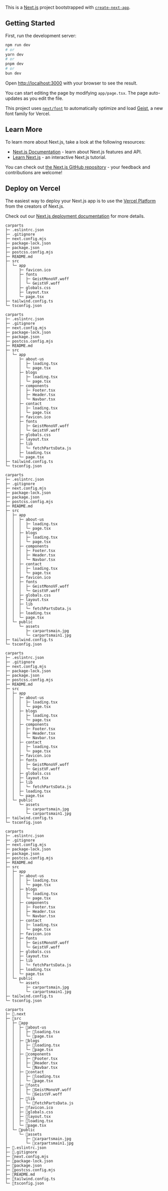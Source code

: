 This is a [Next.js](https://nextjs.org) project bootstrapped with [`create-next-app`](https://nextjs.org/docs/app/api-reference/cli/create-next-app).

## Getting Started

First, run the development server:

```bash
npm run dev
# or
yarn dev
# or
pnpm dev
# or
bun dev
```

Open [http://localhost:3000](http://localhost:3000) with your browser to see the result.

You can start editing the page by modifying `app/page.tsx`. The page auto-updates as you edit the file.

This project uses [`next/font`](https://nextjs.org/docs/app/building-your-application/optimizing/fonts) to automatically optimize and load [Geist](https://vercel.com/font), a new font family for Vercel.

## Learn More

To learn more about Next.js, take a look at the following resources:

- [Next.js Documentation](https://nextjs.org/docs) - learn about Next.js features and API.
- [Learn Next.js](https://nextjs.org/learn) - an interactive Next.js tutorial.

You can check out [the Next.js GitHub repository](https://github.com/vercel/next.js) - your feedback and contributions are welcome!

## Deploy on Vercel

The easiest way to deploy your Next.js app is to use the [Vercel Platform](https://vercel.com/new?utm_medium=default-template&filter=next.js&utm_source=create-next-app&utm_campaign=create-next-app-readme) from the creators of Next.js.

Check out our [Next.js deployment documentation](https://nextjs.org/docs/app/building-your-application/deploying) for more details.

```
carparts
├─ .eslintrc.json
├─ .gitignore
├─ next.config.mjs
├─ package-lock.json
├─ package.json
├─ postcss.config.mjs
├─ README.md
├─ src
│  └─ app
│     ├─ favicon.ico
│     ├─ fonts
│     │  ├─ GeistMonoVF.woff
│     │  └─ GeistVF.woff
│     ├─ globals.css
│     ├─ layout.tsx
│     └─ page.tsx
├─ tailwind.config.ts
└─ tsconfig.json

```
```
carparts
├─ .eslintrc.json
├─ .gitignore
├─ next.config.mjs
├─ package-lock.json
├─ package.json
├─ postcss.config.mjs
├─ README.md
├─ src
│  └─ app
│     ├─ about-us
│     │  ├─ loading.tsx
│     │  └─ page.tsx
│     ├─ blogs
│     │  ├─ loading.tsx
│     │  └─ page.tsx
│     ├─ components
│     │  ├─ Footer.tsx
│     │  ├─ Header.tsx
│     │  └─ Navbar.tsx
│     ├─ contact
│     │  ├─ loading.tsx
│     │  └─ page.tsx
│     ├─ favicon.ico
│     ├─ fonts
│     │  ├─ GeistMonoVF.woff
│     │  └─ GeistVF.woff
│     ├─ globals.css
│     ├─ layout.tsx
│     ├─ lib
│     │  └─ fetchPartsData.js
│     ├─ loading.tsx
│     └─ page.tsx
├─ tailwind.config.ts
└─ tsconfig.json

```
```
carparts
├─ .eslintrc.json
├─ .gitignore
├─ next.config.mjs
├─ package-lock.json
├─ package.json
├─ postcss.config.mjs
├─ README.md
├─ src
│  ├─ app
│  │  ├─ about-us
│  │  │  ├─ loading.tsx
│  │  │  └─ page.tsx
│  │  ├─ blogs
│  │  │  ├─ loading.tsx
│  │  │  └─ page.tsx
│  │  ├─ components
│  │  │  ├─ Footer.tsx
│  │  │  ├─ Header.tsx
│  │  │  └─ Navbar.tsx
│  │  ├─ contact
│  │  │  ├─ loading.tsx
│  │  │  └─ page.tsx
│  │  ├─ favicon.ico
│  │  ├─ fonts
│  │  │  ├─ GeistMonoVF.woff
│  │  │  └─ GeistVF.woff
│  │  ├─ globals.css
│  │  ├─ layout.tsx
│  │  ├─ lib
│  │  │  └─ fetchPartsData.js
│  │  ├─ loading.tsx
│  │  └─ page.tsx
│  └─ public
│     └─ assets
│        ├─ carpartsmain.jpg
│        └─ carpartsmain1.jpg
├─ tailwind.config.ts
└─ tsconfig.json

```
```
carparts
├─ .eslintrc.json
├─ .gitignore
├─ next.config.mjs
├─ package-lock.json
├─ package.json
├─ postcss.config.mjs
├─ README.md
├─ src
│  ├─ app
│  │  ├─ about-us
│  │  │  ├─ loading.tsx
│  │  │  └─ page.tsx
│  │  ├─ blogs
│  │  │  ├─ loading.tsx
│  │  │  └─ page.tsx
│  │  ├─ components
│  │  │  ├─ Footer.tsx
│  │  │  ├─ Header.tsx
│  │  │  └─ Navbar.tsx
│  │  ├─ contact
│  │  │  ├─ loading.tsx
│  │  │  └─ page.tsx
│  │  ├─ favicon.ico
│  │  ├─ fonts
│  │  │  ├─ GeistMonoVF.woff
│  │  │  └─ GeistVF.woff
│  │  ├─ globals.css
│  │  ├─ layout.tsx
│  │  ├─ lib
│  │  │  └─ fetchPartsData.js
│  │  ├─ loading.tsx
│  │  └─ page.tsx
│  └─ public
│     └─ assets
│        ├─ carpartsmain.jpg
│        └─ carpartsmain1.jpg
├─ tailwind.config.ts
└─ tsconfig.json

```
```
carparts
├─ .eslintrc.json
├─ .gitignore
├─ next.config.mjs
├─ package-lock.json
├─ package.json
├─ postcss.config.mjs
├─ README.md
├─ src
│  ├─ app
│  │  ├─ about-us
│  │  │  ├─ loading.tsx
│  │  │  └─ page.tsx
│  │  ├─ blogs
│  │  │  ├─ loading.tsx
│  │  │  └─ page.tsx
│  │  ├─ components
│  │  │  ├─ Footer.tsx
│  │  │  ├─ Header.tsx
│  │  │  └─ Navbar.tsx
│  │  ├─ contact
│  │  │  ├─ loading.tsx
│  │  │  └─ page.tsx
│  │  ├─ favicon.ico
│  │  ├─ fonts
│  │  │  ├─ GeistMonoVF.woff
│  │  │  └─ GeistVF.woff
│  │  ├─ globals.css
│  │  ├─ layout.tsx
│  │  ├─ lib
│  │  │  └─ fetchPartsData.js
│  │  ├─ loading.tsx
│  │  └─ page.tsx
│  └─ public
│     └─ assets
│        ├─ carpartsmain.jpg
│        └─ carpartsmain1.jpg
├─ tailwind.config.ts
└─ tsconfig.json

```
```
carparts
├─ 📁.next
├─ 📁src
│  ├─ 📁app
│  │  ├─ 📁about-us
│  │  │  ├─ 📄loading.tsx
│  │  │  └─ 📄page.tsx
│  │  ├─ 📁blogs
│  │  │  ├─ 📄loading.tsx
│  │  │  └─ 📄page.tsx
│  │  ├─ 📁components
│  │  │  ├─ 📄Footer.tsx
│  │  │  ├─ 📄Header.tsx
│  │  │  └─ 📄Navbar.tsx
│  │  ├─ 📁contact
│  │  │  ├─ 📄loading.tsx
│  │  │  └─ 📄page.tsx
│  │  ├─ 📁fonts
│  │  │  ├─ 📄GeistMonoVF.woff
│  │  │  └─ 📄GeistVF.woff
│  │  ├─ 📁lib
│  │  │  └─ 📄fetchPartsData.js
│  │  ├─ 📄favicon.ico
│  │  ├─ 📄globals.css
│  │  ├─ 📄layout.tsx
│  │  ├─ 📄loading.tsx
│  │  └─ 📄page.tsx
│  └─ 📁public
│     └─ 📁assets
│        ├─ 📄carpartsmain.jpg
│        └─ 📄carpartsmain1.jpg
├─ 📄.eslintrc.json
├─ 📄.gitignore
├─ 📄next.config.mjs
├─ 📄package-lock.json
├─ 📄package.json
├─ 📄postcss.config.mjs
├─ 📄README.md
├─ 📄tailwind.config.ts
└─ 📄tsconfig.json
```